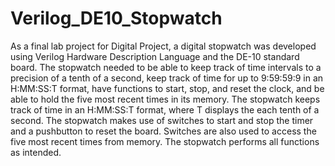 # Verilog_DE10_Stopwatch

As a final lab project for Digital Project, a digital stopwatch was developed using Verilog 
Hardware Description Language and the DE-10 standard board. The stopwatch needed to be able 
to keep track of time intervals to a precision of a tenth of a second, keep track of time for up to 
9:59:59:9 in an H:MM:SS:T format, have functions to start, stop, and reset the clock, and be able 
to hold the five most recent times in its memory. The stopwatch keeps track of time in an 
H:MM:SS:T format, where T displays the each tenth of a second. The stopwatch makes use of 
switches to start and stop the timer and a pushbutton to reset the board. Switches are also used to 
access the five most recent times from memory. The stopwatch performs all functions as 
intended. 


